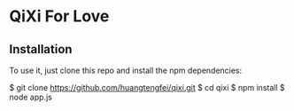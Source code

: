 # QiXi For Love

## Installation

To use it, just clone this repo and install the npm dependencies:

$ git clone https://github.com/huangtengfei/qixi.git
$ cd qixi
$ npm install
$ node app.js
